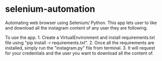 # selenium-automation
Automating web browser using Selenium/ Python.
This app lets user to like and download all the instagram content of any user they are following.

To use the app.
	1. Create a VirtualEnvironment and install requirements.txt file using "pip install -r requirements.txt".
	2. Once all the requirements are installed, simply run the "instagram.py" file from terminal.
	3. It will request for your credentials and the user you want to download all the content of.

